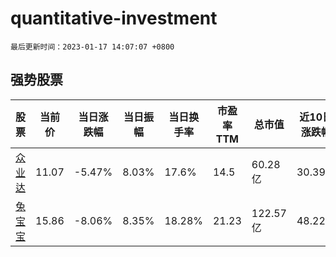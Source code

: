 # quantitative-investment

`最后更新时间：2023-01-17 14:07:07 +0800`

## 强势股票

|股票|当前价|当日涨跌幅|当日振幅|当日换手率|市盈率TTM|总市值|近10日涨跌幅|
|----|----|----|----|----|----|----|----|
|[众业达](https://xueqiu.com/S/SZ002441)|11.07|-5.47%|8.03%|17.6%|14.5|60.28亿|30.39%|
|[兔宝宝](https://xueqiu.com/S/SZ002043)|15.86|-8.06%|8.35%|18.28%|21.23|122.57亿|48.22%|
